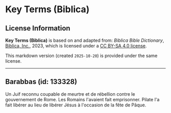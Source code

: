 # Key Terms (Biblica)

## License Information

**Key Terms (Biblica)** is based on and adapted from: _Biblica Bible Dictionary_, [Biblica, Inc.](https://www.biblica.com/), 2023, which is licensed under a [CC BY-SA 4.0 license](https://creativecommons.org/licenses/by-sa/4.0/legalcode.en).

This markdown version (created `2025-10-20`) is provided under the same license.



--------------------------------

## Barabbas (id: 133328)

Un Juif reconnu coupable de meurtre et de rébellion contre le gouvernement de Rome. Les Romains l'avaient fait emprisonner. Pilate l'a fait libérer au lieu de libérer Jésus à l'occasion de la fête de Pâque.


